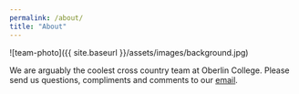 ```yaml
---
permalink: /about/
title: "About"
---
```

![team-photo]({{ site.baseurl }}/assets/images/background.jpg)


We are arguably the coolest cross country team at Oberlin College. Please send us questions, compliments and comments to our [email](ocxcsummer@gmail.com). 